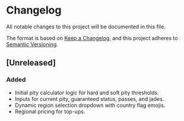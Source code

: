 # Changelog

All notable changes to this project will be documented in this file.

The format is based on [Keep a Changelog](https://keepachangelog.com/en/1.0.0/),
and this project adheres to [Semantic Versioning](https://semver.org/spec/v2.0.0.html).

## [Unreleased]

### Added

* Initial pity calculator logic for hard and soft pity thresholds.
* Inputs for current pity, guaranteed status, passes, and jades.
* Dynamic region selection dropdown with country flag emojis.
* Regional pricing for top-ups.